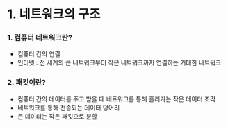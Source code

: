 # 1. 네트워크의 구조

### 1. 컴퓨터 네트워크란?
- 컴퓨터 간의 연결
- 인터넷 : 전 세계의 큰 네트워크부터 작은 네트워크까지 연결하는 거대한 네트워크

### 2. 패킷이란?
- 컴퓨터 간의 데이터를 주고 받을 때 네트워크를 통해 흘러가는 작은 데이터 조각
- 네트워크를 통해 전송되는 데이터 덩어리
- 큰 데이터는 작은 패킷으로 분할

